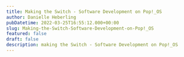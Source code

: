 ```yaml
---
title: Making the Switch - Software Development on Pop!_OS
author: Danielle Heberling
pubDatetime: 2022-03-25T16:55:12.000+00:00
slug: Making-the-Switch-Software-Development-on-Pop!_OS
featured: false
draft: false
description: making the Switch - Software Development on Pop!_OS
---
```

